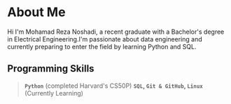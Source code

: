 # About Me

Hi I'm Mohamad Reza Noshadi, a recent graduate with a Bachelor's degree in Electrical Engineering.I'm passionate about data engineering and currently preparing to enter the field by learning Python and SQL.

## Programming Skills

> **`Python`** (completed Harvard's CS50P)
> **`SQL`, `Git & GitHub`, `Linux`** (Currently Learning)
